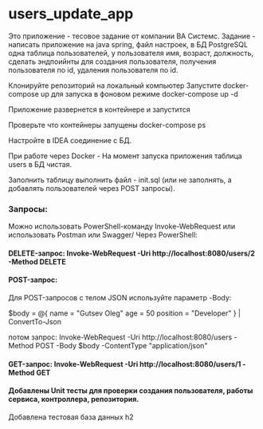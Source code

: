# users_update_app
Это приложение - тесовое задание от компании ВА Системс.
Задание - написать приложение на java spring, файл настроек, в БД PostgreSQL одна таблица пользователей, у пользователя имя, возраст, должность, сделать эндпоийнты для создания пользователя, получения пользователя по id,  удаления пользователя по id.

Клонируйте репозиторий на локальный компьютер
Запустите docker-compose up
для запуска в фоновом режиме docker-compose up -d

Приложение развернется в контейнере и запустится

Проверьте что контейнеры запущены
docker-compose ps

Настройте в IDEA соединение c БД.

При работе через Docker - 
На момент запуска приложения таблица users в БД чистая.

Заполнить таблицу выполнить файл - init.sql (или не заполнять, а добавлять пользователей через POST запросы).

### Запросы:

Можно использовать PowerShell-команду Invoke-WebRequest или использовать Postman или Swagger/
Через PowerShell:

#### DELETE-запрос:    Invoke-WebRequest -Uri http://localhost:8080/users/2 -Method DELETE


#### POST-запрос:
Для POST-запросов с телом JSON используйте параметр -Body:


$body = @{
    name = "Gutsev Oleg"
    age = 50
    position = "Developer"
} | ConvertTo-Json

потом запрос:  Invoke-WebRequest -Uri http://localhost:8080/users -Method POST -Body $body -ContentType "application/json"


#### GET-запрос:  Invoke-WebRequest -Uri http://localhost:8080/users/1 -Method GET


#### Добавлены Unit тесты для проверки создания пользователя, работы сервиса, контроллера, репозитория.
Добавлена тестовая база данных h2